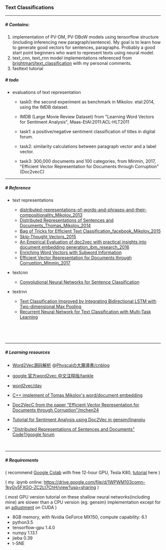 ### Text Classifications
------
##### # Contains:

1. implementation of PV-DM, PV-DBoW models using tensorflow  structure (including inferencing new paragraph/sentence). My goal is to learn how to generate good vectors for sentences, paragraphs. Probably a good start point beginners who want to represent texts using neural model.
2. text_cnn, text_rnn model implementations referenced from [brightmart/text_classification](brightmart/text_classification) with my personal comments.
3. fasttext tutorial

##### # todo

- evaluations of text representation

  - task0: the second experiment as benchmark in Mikolov. etal:2014, using the IMDB dataset.
  - IMDB (Large Movie Review Dataset) from "Learning Word Vectors for Sentiment Analysis", Maas-EtAl:2011:ACL-HLT2011 


  - task1: a positive/negative sentiment classification of titles in digital forum.
  - task2: similarity calculations between paragraph vector and a label vector.
  - task3: 300,000 documents and 100 categories, from Minmin, 2017, "Efficient Vector Representation for Documents through Corruption"(Doc2vecC)

------

##### # Reference

- text representations
  - [distributed-representations-of-words-and-phrases-and-their-compositionality_Mikolov_2013](https://arxiv.org/abs/1310.4546.pdf)
  - [Distributed Representations of Sentences and Documents_Thomas_Mikolov_2014](https://arxiv.org/pdf/1405.4053.pdf)
  - [Bag of Tricks for Efﬁcient Text Classiﬁcation_facebook_Mikolov_2015](https://arxiv.org/pdf/1607.01759.pdf)
  - [Skip-Thought Vectors_2015](https://arxiv.org/pdf/1506.06726.pdf)
  - [An Empirical Evaluation of doc2vec with practical insights into document embedding generation_ibm_research_2016](https://arxiv.org/pdf/1607.05368.pdf)
  - [Enriching Word Vectors with Subword Information](https://arxiv.org/pdf/1607.04606.pdf)
  - [Efficient Vector Representation for Documents through Corruption_Minmin_2017](https://arxiv.org/pdf/1707.02377.pdf)

- textcnn

  - [Convolutional Neural Networks for Sentence Classification](https://arxiv.org/pdf/1408.5882.pdf)

- textrnn

  - [Text Classification Improved by Integrating Bidirectional LSTM with Two-dimensional Max Pooling](https://arxiv.org/pdf/1611.06639.pdf)
  - [Recurrent Neural Network for Text Classification with Multi-Task Learning](https://www.ijcai.org/Proceedings/16/Papers/408.pdf)

  ​

  ​

---

##### # Learning resources

- [Word2Vec源码解析](http://www.cnblogs.com/neopenx/p/4571996.html)   @[Physcalの大魔導書/cnblog](http://www.cnblogs.com/neopenx/)


- [google 官方word2vec 中文注释版/tankle](https://github.com/tankle/word2vec)

- [word2vec/dav](https://github.com/dav/word2vec)

- [C++ implement of Tomas Mikolov's word/document embedding](https://github.com/hiyijian/doc2vec)

- [Doc2VecC from the paper "Efficient Vector Representation for Documents through Corruption"/mchen24](https://github.com/mchen24/iclr2017)

- [Tutorial for Sentiment Analysis using Doc2Vec in gensim/linanqiu](https://github.com/linanqiu/word2vec-sentiments)

- ["Distributed Representations of Sentences and Documents" Code?/google forum](https://groups.google.com/forum/#!msg/word2vec-toolkit/Q49FIrNOQRo/J6KG8mUj45sJ)

  ​

------



##### **# Requirements**

( recommend [Google Colab](https://colab.research.google.com) with free 12-hour GPU, Tesla K80, [tutorial](https://medium.com/deep-learning-turkey/google-colab-free-gpu-tutorial-e113627b9f5d) here )

( my .ipynb online: https://drive.google.com/file/d/1WPWM103comn-1kyGv5FXGO-ZC2Lt7ChH/view?usp=sharing )

( most GPU version tutorial on these shallow neural networks(including mine) are slower than a CPU version (eg. gensim) implementation except for an [adjustment](https://github.com/phunterlau/word2vec_cbow) on CUDA )

- 8GB memory, with Nvidia GeForce MX150, compute capability: 6.1
- python3.5
- tensorflow-gpu 1.4.0
- numpy 1.13.1
- jieba 0.39
- t-SNE